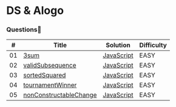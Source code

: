 # DS & Alogo

### Questions🧐

| #   | Title                                                                                                             | Solution                                                                                             | Difficulty |
| --- | ----------------------------------------------------------------------------------------------------------------- | ---------------------------------------------------------------------------------------------------- | ---------- |
| 01  | [3sum](https://github.com/AlankritVerma07/Prep-DS-Algo-/blob/master/3sum.txt)                                     | [JavaScript](https://github.com/AlankritVerma07/Prep-DS-Algo-/blob/master/3sum.js)                   | EASY       |
| 02  | [validSubsequence](https://github.com/AlankritVerma07/Prep-DS-Algo-/blob/master/validSubseq.txt)                  | [JavaScript](https://github.com/AlankritVerma07/Prep-DS-Algo-/blob/master/validSubseq.js)            | EASY       |
| 03  | [sortedSquared](https://github.com/AlankritVerma07/Prep-DS-Algo-/blob/master/sortedSq.txt)                        | [JavaScript](https://github.com/AlankritVerma07/Prep-DS-Algo-/blob/master/sortedSquared.js)          | EASY       |
| 04  | [tournamentWinner](https://github.com/AlankritVerma07/Prep-DS-Algo-/blob/master/tournamentWinner.txt)             | [JavaScript](https://github.com/AlankritVerma07/Prep-DS-Algo-/blob/master/tournamentWinnner.js)      | EASY       |
| 05  | [nonConstructableChange](https://github.com/AlankritVerma07/Prep-DS-Algo-/blob/master/nonConstructibleChange.txt) | [JavaScript](https://github.com/AlankritVerma07/Prep-DS-Algo-/blob/master/nonConstructibleChange.js) | EASY       |
